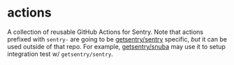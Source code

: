 # actions
A collection of reusable GitHub Actions for Sentry. Note that actions prefixed with `sentry-` are going to be [getsentry/sentry](https://github.com/getsentry/sentry) specific, *but* it can be used outside of that repo. For example, [getsentry/snuba](https://github.com/getsentry/snuba) may use it to setup integration test w/ `getsentry/sentry`.

